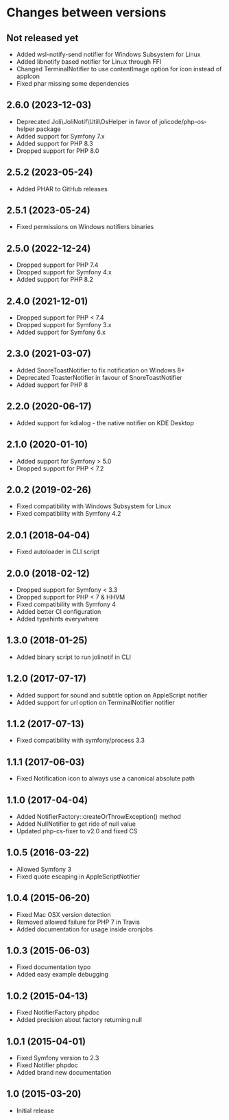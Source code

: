 # Changes between versions

## Not released yet

* Added wsl-notify-send notifier for Windows Subsystem for Linux
* Added libnotify based notifier for Linux through FFI
* Changed TerminalNotifier to use contentImage option for icon instead of appIcon
* Fixed phar missing some dependencies

## 2.6.0 (2023-12-03)

* Deprecated Joli\JoliNotif\Util\OsHelper in favor of jolicode/php-os-helper package
* Added support for Symfony 7.x
* Added support for PHP 8.3
* Dropped support for PHP 8.0

## 2.5.2 (2023-05-24)

* Added PHAR to GitHub releases

## 2.5.1 (2023-05-24)

* Fixed permissions on Windows notifiers binaries

## 2.5.0 (2022-12-24)

* Dropped support for PHP 7.4
* Dropped support for Symfony 4.x
* Added support for PHP 8.2

## 2.4.0 (2021-12-01)

* Dropped support for PHP < 7.4
* Dropped support for Symfony 3.x
* Added support for Symfony 6.x

## 2.3.0 (2021-03-07)

* Added SnoreToastNotifier to fix notification on Windows 8+
* Deprecated ToasterNotifier in favour of SnoreToastNotifier
* Added support for PHP 8

## 2.2.0 (2020-06-17)

* Added support for kdialog - the native notifier on KDE Desktop

## 2.1.0 (2020-01-10)

* Added support for Symfony > 5.0
* Dropped support for PHP < 7.2

## 2.0.2 (2019-02-26)

* Fixed compatibility with Windows Subsystem for Linux
* Fixed compatibility with Symfony 4.2

## 2.0.1 (2018-04-04)

* Fixed autoloader in CLI script

## 2.0.0 (2018-02-12)

* Dropped support for Symfony < 3.3
* Dropped support for PHP < 7 & HHVM
* Fixed compatibility with Symfony 4
* Added better CI configuration
* Added typehints everywhere

## 1.3.0 (2018-01-25)

* Added binary script to run jolinotif in CLI

## 1.2.0 (2017-07-17)

* Added support for sound and subtitle option on AppleScript notifier
* Added support for url option on TerminalNotifier notifier

## 1.1.2 (2017-07-13)

* Fixed compatibility with symfony/process 3.3

## 1.1.1 (2017-06-03)

* Fixed Notification icon to always use a canonical absolute path

## 1.1.0 (2017-04-04)

* Added NotifierFactory::createOrThrowException() method
* Added NullNotifier to get ride of null value
* Updated php-cs-fixer to v2.0 and fixed CS

## 1.0.5 (2016-03-22)

* Allowed Symfony 3
* Fixed quote escaping in AppleScriptNotifier

## 1.0.4 (2015-06-20)

* Fixed Mac OSX version detection
* Removed allowed failure for PHP 7 in Travis
* Added documentation for usage inside cronjobs

## 1.0.3 (2015-06-03)

* Fixed documentation typo
* Added easy example debugging

## 1.0.2 (2015-04-13)

* Fixed NotifierFactory phpdoc
* Added precision about factory returning null

## 1.0.1 (2015-04-01)

* Fixed Symfony version to 2.3
* Fixed Notifier phpdoc
* Added brand new documentation

## 1.0 (2015-03-20)

* Initial release
